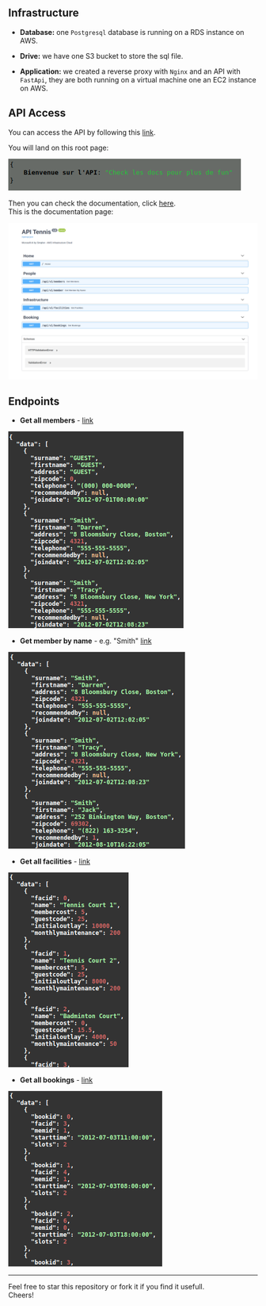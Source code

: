 ## Infrastructure

- **Database:** one `Postgresql` database is running on a RDS instance on AWS.  

- **Drive:** we have one S3 bucket to store the sql file.  

- **Application:** we created a reverse proxy with `Nginx` and an API with `FastApi`, they are both running on a virtual machine one an EC2 instance on AWS.

## API Access

You can access the API by following this [link](http://ec2-3-22-236-105.us-east-2.compute.amazonaws.com).

You will land on this root page:

![Root Api](./resources/root_api.png)

Then you can check the documentation, click [here](http://ec2-3-22-236-105.us-east-2.compute.amazonaws.com/docs).  
This is the documentation page:

![Api Documentation](./resources/api_docs.png)

## Endpoints

- **Get all members** - [link](http://ec2-3-22-236-105.us-east-2.compute.amazonaws.com/api/v1/members)  

![Members](./resources/all_members.png)

- **Get member by name** - e.g. "Smith" [link](http://ec2-3-22-236-105.us-east-2.compute.amazonaws.com/api/v1/member?name=Smith)   

![Member by name](./resources/member_by_name.png)

- **Get all facilities** - [link](http://ec2-3-22-236-105.us-east-2.compute.amazonaws.com/api/v1/facilities)   

![Facilities](./resources/all_facilities.png)

- **Get all bookings** - [link](http://ec2-3-22-236-105.us-east-2.compute.amazonaws.com/api/v1/bookings)

![Bookings](./resources/all_bookings.png)

---

Feel free to star this repository or fork it if you find it usefull.  
Cheers!   